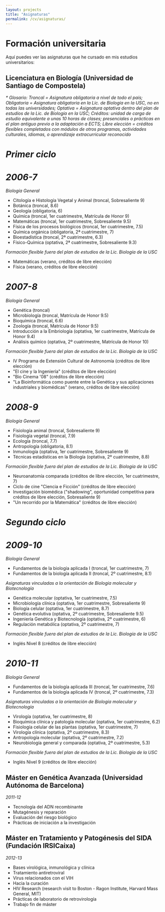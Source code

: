```yaml
---
layout: projects
title: "Asignaturas"
permalink: /cv/asignaturas/
---
```


# Formación universitaria

Aquí puedes ver las asignaturas que he cursado en mis estudios universitarios:

## **Licenciatura en Biología (Universidad de Santiago de Compostela)**

_* Glosario: 
Troncal = Asignatura obligatoria a nivel de todo el país; 
Obligatoria = Asignatura obligatoria en la Lic. de Biología en la USC, no en todas las universidades; 
Optativa = Asignatura optativa dentro del plan de estudios de la Lic. de Biología en la USC; 
Créditos: unidad de carga de estudio equivalente a unas 10 horas de clases; presenciales o prácticas en el plan antiguo previo a la adaptación a ECTS;
Libre elección = créditos flexibles completados con módulos de otros programas, actividades culturales, idiomas, o aprendizaje extracurricular reconocido_ 

# ***Primer ciclo***

# _2006-7_

_Biología General_

- Citología e Histología Vegetal y Animal (troncal, Sobresaliente 9)
- Botánica (troncal, 8.6)
- Geología (obligatoria, 6)
- Química (troncal, 1er cuatrimestre, Matrícula de Honor 9)
- Matemáticas (troncal, 1er cuatrimestre, Sobresaliente 9.5)
- Física de los procesos biológicos (troncal, 1er cuatrimestre, 7.5)
- Química orgánica (obligatoria, 2ª cuatrimestre, 7)
- Bioestadística (troncal, 2ª cuatrimestre, 6.3)
- Físico-Química (optativa, 2ª cuatrimestre, Sobresaliente 9.3)

_Formación flexible fuera del plan de estudios de la Lic. Biología de la USC_

- Matemáticas (verano, créditos de libre elección)
- Física (verano, créditos de libre elección)

# _2007-8_

_Biología General_

- Genética (troncal)
- Microbiología (troncal, Matrícula de Honor 9.5)
- Bioquímica (troncal, 6.6)
- Zoología (troncal, Matrícula de Honor 9.5)
- Introducción a la Embriología (optativa, 1er cuatrimestre, Matrícula de Honor 9.4)
- Análisis químico (optativa, 2º cuatrimestre, Matrícula de Honor 10)

_Formación flexible fuera del plan de estudios de la Lic. Biología de la USC_

- IV Programa de Extensión Cultural de Astronomía  (créditos de libre elección)
- "El cine y la Ingeniería"  (créditos de libre elección)
- "Bio Cinema '08"  (créditos de libre elección)
- "La Bioinformática como puente entre la Genética y sus aplicaciones industriales y biomédicas" (verano,  créditos de libre elección)


# _2008-9_

_Biología General_

- Fisiología animal (troncal, Sobresaliente 9)
- Fisiología vegetal (troncal, 7.9)
- Ecología (troncal, 7.7)
- Antropología (obligatoria, 8.1)
- Inmunología (optativa, 1er cuatrimestre, Sobresaliente 9)
- Técnicas estadísticas en la Biología (optativa, 2º cuatrimestre, 8.8)

_Formación flexible fuera del plan de estudios de la Lic. Biología de la USC_
- Neuroanatomía comparada (créditos de libre elección, 1er cuatrimestre, 7)
- Ciclo de cine "Ciencia e Ficción" (créditos de libre elección)
- Investigación biomédica ("shadowing", oportunidad competitiva para créditos de libre elección, Sobresaliente 9)
- "Un recorrido por la Matemática" (créditos de libre elección)

# ***Segundo ciclo***

# _2009-10_

_Biología General_

- Fundamentos de la biología aplicada I (troncal, 1er cuatrimestre, 7)
- Fundamentos de la biología aplicada II (troncal, 2º cuatrimestre, 8.1)

_Asignaturas vinculadas a la orientación de Biología molecular y Biotecnología_

- Genética molecular (optativa, 1er cuatrimestre, 7.5)
- Microbiología clínica (optativa, 1er cuatrimestre, Sobresaliente 9)
- Biología celular (optativa, 1er cuatrimestre, 8.7)
- Genética evolutiva (optativa, 2º cuatrimestre, Sobresaliente 9.5)
- Ingeniería Genética y Biotecnología (optativa, 2º cuatrimestre, 6)
- Regulación metabólica (optativa, 2º cuatrimestre, 7)

_Formación flexible fuera del plan de estudios de la Lic. Biología de la USC_

- Inglés Nivel 8 (créditos de libre elección)

# _2010-11_

_Biología General_

- Fundamentos de la biología aplicada III (troncal, 1er cuatrimestre, 7.6)
- Fundamentos de la biología aplicada IV (troncal, 2º cuatrimestre, 7.3)

_Asignaturas vinculadas a la orientación de Biología molecular y Biotecnología_

- Virología (optativa, 1er cuatrimestre, 8)
- Bioquímica clínica y patología molecular (optativa, 1er cuatrimestre, 6.2)
- Fisiología celular de las plantas (optativa, 1er cuatrimestre, 7)
- Virología clínica (optativa, 2º cuatrimestre, 8.3)
- Antropología molecular (optativa, 2º cuatrimestre, 7.2)
- Neurobiología general y comparada (optativa, 2º cuatrimestre, 5.3)

_Formación flexible fuera del plan de estudios de la Lic. Biología de la USC_

- Inglés Nivel 9 (créditos de libre elección)


  
## **Máster en Genética Avanzada (Universidad Autónoma de Barcelona)**
_2011-12_
- Tecnología del ADN recombinante
- Mutagénesis y reparación
- Evaluación del riesgo biológico
- Prácticas de iniciación a la investigación



## **Máster en Tratamiento y Patogénesis del SIDA (Fundación IRSICaixa)**
_2012-13_
- Bases virológica, inmunológica y clínica
- Tratamiento antiretroviral
- Virus relacionados con el VIH
- Hacia la curación
- HIV Research (research visit to Boston - Ragon Institute, Harvard Mass General, MIT)
- Prácticas de laboratorio de retrovirología
- Trabajo fin de máster
